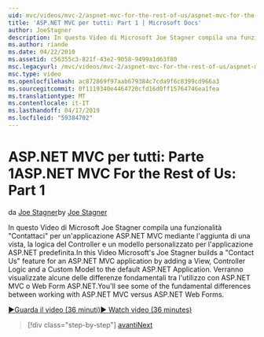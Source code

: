 ```yaml
---
uid: mvc/videos/mvc-2/aspnet-mvc-for-the-rest-of-us/aspnet-mvc-for-the-rest-of-us-part-1
title: 'ASP.NET MVC per tutti: Part 1 | Microsoft Docs'
author: JoeStagner
description: In questo Video di Microsoft Joe Stagner compila una funzionalità "Contattaci" per un'applicazione ASP.NET MVC mediante l'aggiunta di una vista, la logica del Controller e un modello personalizzato a t...
ms.author: riande
ms.date: 04/22/2010
ms.assetid: c56355c3-821f-43e2-9058-9499a1d63f80
msc.legacyurl: /mvc/videos/mvc-2/aspnet-mvc-for-the-rest-of-us/aspnet-mvc-for-the-rest-of-us-part-1
msc.type: video
ms.openlocfilehash: ac872869f97aab679384c7cda9f6c8399cd966a3
ms.sourcegitcommit: 0f1119340e4464720cfd16d0ff15764746ea1fea
ms.translationtype: MT
ms.contentlocale: it-IT
ms.lasthandoff: 04/17/2019
ms.locfileid: "59384702"
---
```

# <a name="aspnet-mvc-for-the-rest-of-us-part-1"></a><span data-ttu-id="9dfb7-103">ASP.NET MVC per tutti: Parte 1</span><span class="sxs-lookup"><span data-stu-id="9dfb7-103">ASP.NET MVC For the Rest of Us: Part 1</span></span>

<span data-ttu-id="9dfb7-104">da [Joe Stagner](https://github.com/JoeStagner)</span><span class="sxs-lookup"><span data-stu-id="9dfb7-104">by [Joe Stagner](https://github.com/JoeStagner)</span></span>

<span data-ttu-id="9dfb7-105">In questo Video di Microsoft Joe Stagner compila una funzionalità "Contattaci" per un'applicazione ASP.NET MVC mediante l'aggiunta di una vista, la logica del Controller e un modello personalizzato per l'applicazione ASP.NET predefinita.</span><span class="sxs-lookup"><span data-stu-id="9dfb7-105">In this Video Microsoft's Joe Stagner builds a "Contact Us" feature for an ASP.NET MVC application by adding a View, Controller Logic and a Custom Model to the default ASP.NET Application.</span></span> <span data-ttu-id="9dfb7-106">Verranno visualizzate alcune delle differenze fondamentali tra l'utilizzo con ASP.NET MVC o Web Form ASP.NET.</span><span class="sxs-lookup"><span data-stu-id="9dfb7-106">You'll see some of the fundamental differences between working with ASP.NET MVC versus ASP.NET Web Forms.</span></span>

[<span data-ttu-id="9dfb7-107">&#9654;Guarda il video (36 minuti)</span><span class="sxs-lookup"><span data-stu-id="9dfb7-107">&#9654; Watch video (36 minutes)</span></span>](https://channel9.msdn.com/Blogs/ASP-NET-Site-Videos/aspnet-mvc-for-the-rest-of-us-part-1)

> [!div class="step-by-step"]
> [<span data-ttu-id="9dfb7-108">avanti</span><span class="sxs-lookup"><span data-stu-id="9dfb7-108">Next</span></span>](aspnet-mvc-for-the-rest-of-us-part-2.md)
